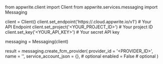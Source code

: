 from appwrite.client import Client
from appwrite.services.messaging import Messaging

client = Client()
client.set_endpoint('https://<REGION>.cloud.appwrite.io/v1') # Your API Endpoint
client.set_project('<YOUR_PROJECT_ID>') # Your project ID
client.set_key('<YOUR_API_KEY>') # Your secret API key

messaging = Messaging(client)

result = messaging.create_fcm_provider(
    provider_id = '<PROVIDER_ID>',
    name = '<NAME>',
    service_account_json = {}, # optional
    enabled = False # optional
)
